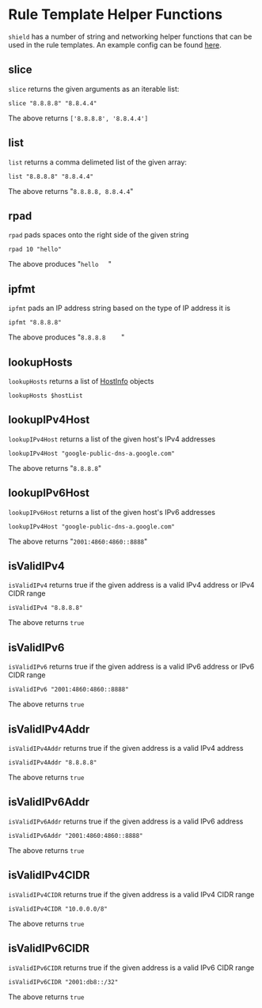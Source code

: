 # Rule Template Helper Functions

`shield` has a number of string and networking helper functions that can be used in the rule templates. An example config can be found [here](https://github.com/gesquive/shield/blob/master/pkg/rules.example.yml).

## slice
`slice` returns the given arguments as an iterable list:

```
slice "8.8.8.8" "8.8.4.4"
```
The above returns `['8.8.8.8', '8.8.4.4']`

## list
`list` returns a comma delimeted list of the given array:
```
list "8.8.8.8" "8.8.4.4"
```
The above returns "`8.8.8.8, 8.8.4.4`"

## rpad
`rpad` pads spaces onto the right side of the given string
```
rpad 10 "hello"
```
The above produces "`hello`&nbsp;&nbsp;&nbsp;&nbsp;&nbsp;"

## ipfmt
`ipfmt` pads an IP address string based on the type of IP address it is
```
ipfmt "8.8.8.8"
```
The above produces "`8.8.8.8`&nbsp;&nbsp;&nbsp;&nbsp;&nbsp;&nbsp;&nbsp;&nbsp;"

## lookupHosts
`lookupHosts` returns a list of [HostInfo](https://godoc.org/github.com/gesquive/shield/engine#HostInfo) objects
```
lookupHosts $hostList
```

## lookupIPv4Host
`lookupIPv4Host` returns a list of the given host's IPv4 addresses
```
lookupIPv4Host "google-public-dns-a.google.com"
```
The above returns "`8.8.8.8`"

## lookupIPv6Host
`lookupIPv6Host` returns a list of the given host's IPv6 addresses
```
lookupIPv4Host "google-public-dns-a.google.com"
```
The above returns "`2001:4860:4860::8888`"

## isValidIPv4
`isValidIPv4` returns true if the given address is a valid IPv4 address or IPv4 CIDR range
```
isValidIPv4 "8.8.8.8"
```
The above returns `true`

## isValidIPv6
`isValidIPv6` returns true if the given address is a valid IPv6 address or IPv6 CIDR range
```
isValidIPv6 "2001:4860:4860::8888"
```
The above returns `true`

## isValidIPv4Addr
`isValidIPv4Addr` returns true if the given address is a valid IPv4 address
```
isValidIPv4Addr "8.8.8.8"
```
The above returns `true`

## isValidIPv6Addr
`isValidIPv6Addr` returns true if the given address is a valid IPv6 address
```
isValidIPv6Addr "2001:4860:4860::8888"
```
The above returns `true`

## isValidIPv4CIDR
`isValidIPv4CIDR` returns true if the given address is a valid IPv4 CIDR range
```
isValidIPv4CIDR "10.0.0.0/8"
```
The above returns `true`

## isValidIPv6CIDR
`isValidIPv6CIDR` returns true if the given address is a valid IPv6 CIDR range
```
isValidIPv6CIDR "2001:db8::/32"
```
The above returns `true`

